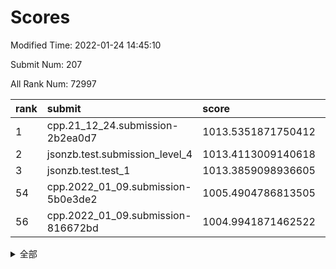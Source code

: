 # Scores

Modified Time: 2022-01-24 14:45:10

Submit Num: 207

All Rank Num: 72997

| rank |               submit               |       score        |       sigma        | pk_num |
| :--- | :--------------------------------- | :----------------- | :----------------- | :----- |
| 1    | cpp.21_12_24.submission-2b2ea0d7   | 1013.5351871750412 | 0.8196830186712742 | 1410   |
| 2    | jsonzb.test.submission_level_4     | 1013.4113009140618 | 0.8156416431784941 | 1413   |
| 3    | jsonzb.test.test_1                 | 1013.3859098936605 | 0.841567413378628  | 1405   |
| 54   | cpp.2022_01_09.submission-5b0e3de2 | 1005.4904786813505 | 0.7286719672924011 | 1411   |
| 56   | cpp.2022_01_09.submission-816672bd | 1004.9941871462522 | 0.7089715281110568 | 1410   |


<details>
<summary>全部</summary>

| rank |                 submit                 |       score        |       sigma        | pk_num |
| :--- | :------------------------------------- | :----------------- | :----------------- | :----- |
| 1    | cpp.21_12_24.submission-2b2ea0d7       | 1013.5351871750412 | 0.8196830186712742 | 1410   |
| 2    | jsonzb.test.submission_level_4         | 1013.4113009140618 | 0.8156416431784941 | 1413   |
| 3    | jsonzb.test.test_1                     | 1013.3859098936605 | 0.841567413378628  | 1405   |
| 4    | gobigger.level_3.submission_level_3_1  | 1011.9159669332365 | 0.7923789074293224 | 1406   |
| 5    | gobigger.level_3.submission_level_3_0  | 1011.8003620971901 | 0.7837162055434993 | 1414   |
| 6    | gobigger.level_3.submission_level_3_26 | 1011.309097863485  | 0.7909325994553387 | 1410   |
| 7    | gobigger.level_3.submission_level_3_45 | 1010.9742623878878 | 0.7851872941943746 | 1412   |
| 8    | gobigger.level_3.submission_level_3_38 | 1010.9711965177739 | 0.7702586241195649 | 1410   |
| 9    | gobigger.level_3.submission_level_3_27 | 1010.9123786396563 | 0.7684237166225869 | 1410   |
| 10   | gobigger.level_3.submission_level_3_6  | 1010.7804710600302 | 0.7886212287889246 | 1413   |
| 11   | gobigger.level_3.submission_level_3_3  | 1010.6713919233927 | 0.7651570368545897 | 1415   |
| 12   | gobigger.level_3.submission_level_3_7  | 1010.613819932625  | 0.7754835279703495 | 1406   |
| 13   | gobigger.level_3.submission_level_3_47 | 1010.564926219231  | 0.764246176063192  | 1411   |
| 14   | gobigger.level_3.submission_level_3_41 | 1010.542128753011  | 0.7470251405987296 | 1412   |
| 15   | gobigger.level_3.submission_level_3_33 | 1010.4906175972955 | 0.7567490475789974 | 1411   |
| 16   | gobigger.level_3.submission_level_3_15 | 1010.4848626816525 | 0.7691433613244775 | 1405   |
| 17   | gobigger.level_3.submission_level_3_39 | 1010.4541465906582 | 0.7735911550739665 | 1408   |
| 18   | gobigger.level_3.submission_level_3_21 | 1010.4223523560833 | 0.7764709327698621 | 1411   |
| 19   | gobigger.level_3.submission_level_3_13 | 1010.3012456225551 | 0.7683287027724949 | 1412   |
| 20   | gobigger.level_3.submission_level_3_11 | 1010.2817349869483 | 0.7715445507805747 | 1404   |
| 21   | gobigger.level_3.submission_level_3_30 | 1009.9999244442641 | 0.7716485185860567 | 1406   |
| 22   | gobigger.level_3.submission_level_3_8  | 1009.9773909670321 | 0.7587974163056653 | 1412   |
| 23   | gobigger.level_3.submission_level_3_46 | 1009.961215285112  | 0.7432545342280906 | 1410   |
| 24   | gobigger.level_3.submission_level_3_31 | 1009.953183085497  | 0.7565407906637037 | 1410   |
| 25   | gobigger.level_3.submission_level_3_10 | 1009.8838006816    | 0.7619683233911543 | 1408   |
| 26   | gobigger.level_3.submission_level_3_20 | 1009.7048931157464 | 0.7576442179746855 | 1411   |
| 27   | gobigger.level_3.submission_level_3_49 | 1009.692261654136  | 0.7588396401150086 | 1404   |
| 28   | gobigger.level_3.submission_level_3_28 | 1009.6355833263793 | 0.7470012226431154 | 1414   |
| 29   | gobigger.level_3.submission_level_3_34 | 1009.6248730993046 | 0.7333779937581795 | 1410   |
| 30   | gobigger.level_3.submission_level_3_14 | 1009.5799662747282 | 0.7776454936390325 | 1407   |
| 31   | gobigger.level_3.submission_level_3_40 | 1009.5677817804168 | 0.745533770466579  | 1416   |
| 32   | gobigger.level_3.submission_level_3_17 | 1009.5565277742086 | 0.7506771764105178 | 1414   |
| 33   | gobigger.level_3.submission_level_3_48 | 1009.5564274440305 | 0.7484413950135285 | 1412   |
| 34   | gobigger.level_3.submission_level_3_5  | 1009.4616017578812 | 0.7562061843950613 | 1414   |
| 35   | gobigger.level_3.submission_level_3_42 | 1009.3738881030442 | 0.7574813256128001 | 1413   |
| 36   | gobigger.level_3.submission_level_3_36 | 1009.3013316028376 | 0.7681033830428695 | 1413   |
| 37   | gobigger.level_3.submission_level_3_16 | 1009.2889304589143 | 0.7487708018232085 | 1412   |
| 38   | gobigger.level_3.submission_level_3_35 | 1009.216453205187  | 0.7584735263014426 | 1413   |
| 39   | gobigger.level_3.submission_level_3_2  | 1009.1896239267934 | 0.7351708701675568 | 1412   |
| 40   | gobigger.level_3.submission_level_3_22 | 1009.1728185407055 | 0.758541856896581  | 1410   |
| 41   | gobigger.level_3.submission_level_3_37 | 1009.1548717113328 | 0.7582144280772405 | 1414   |
| 42   | gobigger.level_3.submission_level_3_4  | 1009.1521310211662 | 0.7674971376614862 | 1409   |
| 43   | gobigger.level_3.submission_level_3_19 | 1009.0607616687173 | 0.745738917339384  | 1415   |
| 44   | gobigger.level_3.submission_level_3_23 | 1009.0252998455054 | 0.7509116247477092 | 1411   |
| 45   | gobigger.level_3.submission_level_3_32 | 1008.8884107506827 | 0.745873198755799  | 1417   |
| 46   | gobigger.level_3.submission_level_3_43 | 1008.8196701418674 | 0.7471041997602325 | 1414   |
| 47   | gobigger.level_3.submission_level_3_24 | 1008.7143407057957 | 0.7387696541753351 | 1409   |
| 48   | gobigger.level_3.submission_level_3_9  | 1008.6502911539076 | 0.7419545722273623 | 1414   |
| 49   | gobigger.level_3.submission_level_3_29 | 1008.5977821005177 | 0.7551174953346966 | 1408   |
| 50   | gobigger.level_3.submission_level_3_44 | 1008.4173390183541 | 0.7442765185096117 | 1405   |
| 51   | gobigger.level_3.submission_level_3_25 | 1008.4015352809188 | 0.7327171707812726 | 1412   |
| 52   | gobigger.level_3.submission_level_3_12 | 1008.3811817904823 | 0.7497824738270426 | 1410   |
| 53   | gobigger.level_3.submission_level_3_18 | 1008.2298412095034 | 0.7636094059092587 | 1415   |
| 54   | cpp.2022_01_09.submission-5b0e3de2     | 1005.4904786813505 | 0.7286719672924011 | 1411   |
| 55   | gobigger.level_1.submission_level_1_23 | 1005.2053098237873 | 0.7171564549331146 | 1415   |
| 56   | cpp.2022_01_09.submission-816672bd     | 1004.9941871462522 | 0.7089715281110568 | 1410   |
| 57   | gobigger.level_1.submission_level_1_35 | 1004.5208975335322 | 0.7181890749068006 | 1406   |
| 58   | gobigger.level_1.submission_level_1_22 | 1004.3467173819536 | 0.7052138030171831 | 1410   |
| 59   | gobigger.level_1.submission_level_1_7  | 1004.3221505664548 | 0.7192330259410227 | 1412   |
| 60   | gobigger.level_1.submission_level_1_6  | 1004.314222248759  | 0.712598845718514  | 1411   |
| 61   | gobigger.level_1.submission_level_1_32 | 1004.1815379542843 | 0.7212597772645258 | 1412   |
| 62   | gobigger.level_1.submission_level_1_26 | 1004.1776871182402 | 0.7254395488094674 | 1411   |
| 63   | gobigger.level_1.submission_level_1_42 | 1004.0270166701188 | 0.7238092400575478 | 1414   |
| 64   | gobigger.level_1.submission_level_1_1  | 1003.9000006252394 | 0.718979456541415  | 1416   |
| 65   | gobigger.level_1.submission_level_1_28 | 1003.7900036138282 | 0.7333586909809225 | 1408   |
| 66   | gobigger.level_1.submission_level_1_38 | 1003.7724400946041 | 0.7193014316676933 | 1414   |
| 67   | gobigger.level_1.submission_level_1_16 | 1003.7098719098573 | 0.7165257615266011 | 1410   |
| 68   | gobigger.level_1.submission_level_1_21 | 1003.7010125834893 | 0.7170628263550196 | 1409   |
| 69   | gobigger.level_1.submission_level_1_8  | 1003.691981648302  | 0.7125070715612113 | 1406   |
| 70   | gobigger.level_1.submission_level_1_34 | 1003.6710040737576 | 0.7145056891586323 | 1405   |
| 71   | gobigger.level_1.submission_level_1_46 | 1003.6228177718804 | 0.7198952327684466 | 1407   |
| 72   | gobigger.level_1.submission_level_1_4  | 1003.6084656087229 | 0.720354273941041  | 1412   |
| 73   | gobigger.level_1.submission_level_1_9  | 1003.5958426997622 | 0.7071159813017562 | 1416   |
| 74   | gobigger.level_1.submission_level_1_36 | 1003.5400889848187 | 0.7078232363805242 | 1410   |
| 75   | gobigger.level_1.submission_level_1_37 | 1003.536715859919  | 0.7259818791652687 | 1411   |
| 76   | gobigger.level_1.submission_level_1_3  | 1003.4813433683521 | 0.7213502069077491 | 1411   |
| 77   | gobigger.level_1.submission_level_1_2  | 1003.4624169471191 | 0.7198589203939003 | 1412   |
| 78   | gobigger.level_1.submission_level_1_5  | 1003.4305880075015 | 0.724344662863193  | 1412   |
| 79   | gobigger.level_1.submission_level_1_11 | 1003.4273638864746 | 0.7072667883157597 | 1408   |
| 80   | gobigger.level_1.submission_level_1_41 | 1003.3924362338536 | 0.7105125474762187 | 1411   |
| 81   | gobigger.level_1.submission_level_1_12 | 1003.3644453059779 | 0.7142687855307275 | 1407   |
| 82   | gobigger.level_1.submission_level_1_27 | 1003.3053829319838 | 0.7155732005781533 | 1405   |
| 83   | gobigger.level_1.submission_level_1_10 | 1003.2800506365029 | 0.7202517838193159 | 1407   |
| 84   | gobigger.level_1.submission_level_1_25 | 1003.2280521829902 | 0.7080298360745658 | 1412   |
| 85   | gobigger.level_1.submission_level_1_0  | 1003.2159839137927 | 0.7140250367353569 | 1408   |
| 86   | gobigger.level_1.submission_level_1_43 | 1003.195351859663  | 0.7234245120171424 | 1412   |
| 87   | gobigger.level_1.submission_level_1_40 | 1003.1539338219618 | 0.7117707883284221 | 1404   |
| 88   | gobigger.level_1.submission_level_1_48 | 1003.0580188867422 | 0.7137037988885658 | 1405   |
| 89   | gobigger.level_1.submission_level_1_20 | 1002.9625687592847 | 0.7072527188567965 | 1411   |
| 90   | gobigger.level_1.submission_level_1_49 | 1002.9286689477622 | 0.7152243996492482 | 1408   |
| 91   | gobigger.level_1.submission_level_1_44 | 1002.8364018028158 | 0.7118184766773624 | 1414   |
| 92   | gobigger.level_1.submission_level_1_45 | 1002.7401133882333 | 0.7130738294701023 | 1408   |
| 93   | gobigger.level_1.submission_level_1_33 | 1002.6957908058367 | 0.7138921723834211 | 1415   |
| 94   | gobigger.level_1.submission_level_1_30 | 1002.694578718865  | 0.7208338351208083 | 1406   |
| 95   | gobigger.level_1.submission_level_1_39 | 1002.6437890807235 | 0.7071607184093538 | 1409   |
| 96   | gobigger.level_1.submission_level_1_14 | 1002.5921211041518 | 0.7200401377905283 | 1412   |
| 97   | gobigger.level_1.submission_level_1_19 | 1002.5072148276689 | 0.710607946185354  | 1408   |
| 98   | gobigger.level_1.submission_level_1_29 | 1002.5018508127429 | 0.709952947402233  | 1413   |
| 99   | gobigger.level_1.submission_level_1_17 | 1002.4619976166367 | 0.7168675266525869 | 1406   |
| 100  | gobigger.level_1.submission_level_1_15 | 1002.329884334006  | 0.7145869280153151 | 1412   |
| 101  | gobigger.level_1.submission_level_1_18 | 1002.3133343100762 | 0.7118984678648486 | 1412   |
| 102  | gobigger.level_1.submission_level_1_31 | 1002.2763767211287 | 0.7049586601926319 | 1412   |
| 103  | gobigger.level_1.submission_level_1_47 | 1002.2698218890926 | 0.7157742227960331 | 1414   |
| 104  | gobigger.level_1.submission_level_1_24 | 1002.2297959753422 | 0.7015187609447895 | 1414   |
| 105  | gobigger.level_1.submission_level_1_13 | 1001.8007859984925 | 0.7043855384299144 | 1411   |
| 106  | gobigger.random.submission_random_16   | 997.5358440417751  | 0.7056322971145245 | 1409   |
| 107  | gobigger.random.submission_random_14   | 997.2336043942751  | 0.7078316264006443 | 1413   |
| 108  | gobigger.random.submission_random_41   | 997.0525806736306  | 0.7064161956715265 | 1409   |
| 109  | gobigger.random.submission_random_18   | 996.8640138503623  | 0.7096840834595198 | 1408   |
| 110  | gobigger.random.submission_random_28   | 996.7927619329635  | 0.7168237983570767 | 1414   |
| 111  | gobigger.random.submission_random_27   | 996.7765399540646  | 0.705071753781705  | 1409   |
| 112  | gobigger.random.submission_random_26   | 996.7493899220808  | 0.6986239296043322 | 1411   |
| 113  | gobigger.random.submission_random_24   | 996.3648981571733  | 0.7216397394485002 | 1408   |
| 114  | gobigger.random.submission_random_20   | 996.3599888858854  | 0.7147939247031706 | 1409   |
| 115  | gobigger.random.submission_random_45   | 996.3036116989812  | 0.7237696057972882 | 1410   |
| 116  | gobigger.random.submission_random_44   | 996.2789525245998  | 0.7070300811044367 | 1413   |
| 117  | gobigger.random.submission_random_31   | 996.2623221591317  | 0.7130011447206358 | 1407   |
| 118  | gobigger.random.submission_random_21   | 996.2500027179185  | 0.705598810842661  | 1416   |
| 119  | gobigger.random.submission_random_12   | 996.2460801069371  | 0.7121199905663018 | 1412   |
| 120  | gobigger.random.submission_random_23   | 996.1843023100902  | 0.7108395174089742 | 1415   |
| 121  | gobigger.random.submission_random_9    | 996.1635189459863  | 0.7239698381234656 | 1406   |
| 122  | gobigger.random.submission_random_13   | 996.1491874876898  | 0.7157159779232067 | 1407   |
| 123  | gobigger.random.submission_random_42   | 996.1359854682619  | 0.7093637670907758 | 1410   |
| 124  | gobigger.random.submission_random_17   | 996.0931084825972  | 0.7234776148997406 | 1410   |
| 125  | gobigger.random.submission_random_1    | 996.0927889106927  | 0.7154458860096969 | 1408   |
| 126  | gobigger.random.submission_random_11   | 996.0448581320032  | 0.7073036992327774 | 1413   |
| 127  | gobigger.random.submission_random_22   | 995.9941808143526  | 0.7223562546682195 | 1407   |
| 128  | gobigger.random.submission_random_8    | 995.9404851328968  | 0.7194300364522208 | 1409   |
| 129  | gobigger.random.submission_random_34   | 995.8559571478073  | 0.6956749120280267 | 1406   |
| 130  | gobigger.random.submission_random_4    | 995.817320441016   | 0.709383624239745  | 1410   |
| 131  | gobigger.random.submission_random_10   | 995.7913513502494  | 0.7241394961062463 | 1415   |
| 132  | gobigger.random.submission_random_49   | 995.7506671581255  | 0.7035144137390001 | 1414   |
| 133  | gobigger.random.submission_random_33   | 995.7194036302661  | 0.7130347879604495 | 1403   |
| 134  | gobigger.random.submission_random_47   | 995.6803832941185  | 0.7077785188996975 | 1403   |
| 135  | gobigger.random.submission_random_15   | 995.6489390282675  | 0.7018831103496929 | 1417   |
| 136  | gobigger.random.submission_random_6    | 995.5332389735551  | 0.7122062256913702 | 1412   |
| 137  | gobigger.random.submission_random_38   | 995.5017528827899  | 0.6978028697382406 | 1416   |
| 138  | gobigger.random.submission_random_30   | 995.4766579870003  | 0.7207247278561371 | 1410   |
| 139  | gobigger.random.submission_random_36   | 995.4135734365288  | 0.7113498607218923 | 1407   |
| 140  | gobigger.random.submission_random_2    | 995.3796577727303  | 0.7073279242726905 | 1410   |
| 141  | gobigger.random.submission_random_43   | 995.324371597002   | 0.7086082129732041 | 1409   |
| 142  | gobigger.random.submission_random_7    | 995.3059168964224  | 0.7155330318782029 | 1410   |
| 143  | gobigger.random.submission_random_25   | 995.2535961518382  | 0.7249840151554611 | 1412   |
| 144  | gobigger.random.submission_random_3    | 995.1992147063104  | 0.7192109244875041 | 1411   |
| 145  | gobigger.random.submission_random_40   | 995.1317885248375  | 0.7203952913826758 | 1406   |
| 146  | gobigger.random.submission_random_32   | 995.1031936827599  | 0.7311384471889238 | 1408   |
| 147  | gobigger.random.submission_random_46   | 995.0585724789872  | 0.7215726672241327 | 1413   |
| 148  | gobigger.random.submission_random_48   | 995.048920701205   | 0.7192735426085882 | 1409   |
| 149  | gobigger.random.submission_random_37   | 994.9725609462354  | 0.7156689317167537 | 1414   |
| 150  | gobigger.random.submission_random_29   | 994.922451690149   | 0.702267790409203  | 1408   |
| 151  | gobigger.random.submission_random_19   | 994.702072674715   | 0.7246150568557704 | 1414   |
| 152  | gobigger.random.submission_random_39   | 994.652607507923   | 0.7101141324358464 | 1411   |
| 153  | gobigger.random.submission_random_5    | 994.5696234312061  | 0.7077824735430641 | 1408   |
| 154  | gobigger.random.submission_random_0    | 994.2334579013757  | 0.7204207883751603 | 1409   |
| 155  | gobigger.random.submission_random_35   | 993.7525964258111  | 0.7210492105578603 | 1416   |
| 156  | gobigger.level_2.submission_level_2_38 | 993.7230207781035  | 0.7385331007435155 | 1408   |
| 157  | gobigger.level_2.submission_level_2_13 | 993.7181755690551  | 0.7346190014112498 | 1410   |
| 158  | gobigger.level_2.submission_level_2_23 | 993.4367607856535  | 0.7254128075307914 | 1406   |
| 159  | gobigger.level_2.submission_level_2_5  | 993.3440427583183  | 0.752009778036313  | 1406   |
| 160  | gobigger.level_2.submission_level_2_48 | 993.3288759549947  | 0.7410827693466271 | 1415   |
| 161  | gobigger.level_2.submission_level_2_24 | 993.3245106068777  | 0.7583922452560152 | 1411   |
| 162  | gobigger.level_2.submission_level_2_19 | 993.2963005753811  | 0.74091061375385   | 1411   |
| 163  | gobigger.level_2.submission_level_2_45 | 993.2151051422688  | 0.7434346338535919 | 1410   |
| 164  | gobigger.level_2.submission_level_2_4  | 993.1704460544141  | 0.7310746736640212 | 1415   |
| 165  | gobigger.level_2.submission_level_2_34 | 993.1307269267231  | 0.7275102595498114 | 1413   |
| 166  | gobigger.level_2.submission_level_2_9  | 992.9677151316536  | 0.7322292214146645 | 1410   |
| 167  | gobigger.level_2.submission_level_2_35 | 992.7755884180667  | 0.743077331275039  | 1411   |
| 168  | gobigger.level_2.submission_level_2_21 | 992.7744971057148  | 0.7507633620597095 | 1412   |
| 169  | gobigger.level_2.submission_level_2_36 | 992.7662537729008  | 0.7515383119957405 | 1414   |
| 170  | gobigger.level_2.submission_level_2_32 | 992.6991620743262  | 0.7503662987501999 | 1413   |
| 171  | gobigger.level_2.submission_level_2_2  | 992.6688599977764  | 0.7309773830667993 | 1415   |
| 172  | gobigger.level_2.submission_level_2_39 | 992.6071263960877  | 0.7408951287836549 | 1406   |
| 173  | gobigger.level_2.submission_level_2_47 | 992.6021707839127  | 0.7365527085673099 | 1410   |
| 174  | gobigger.level_2.submission_level_2_15 | 992.5208036468682  | 0.7486296709656755 | 1412   |
| 175  | gobigger.level_2.submission_level_2_25 | 992.48980083127    | 0.7321261316895582 | 1405   |
| 176  | gobigger.level_2.submission_level_2_22 | 992.2887182509628  | 0.7239245650326108 | 1409   |
| 177  | gobigger.level_2.submission_level_2_8  | 992.2684838099294  | 0.7555638273076085 | 1410   |
| 178  | gobigger.level_2.submission_level_2_6  | 992.1981920764388  | 0.7575787110502238 | 1409   |
| 179  | gobigger.level_2.submission_level_2_14 | 992.1894611681589  | 0.7452940093565231 | 1412   |
| 180  | gobigger.level_2.submission_level_2_28 | 992.0982357685534  | 0.7426507231214134 | 1412   |
| 181  | gobigger.level_2.submission_level_2_30 | 992.0748168937366  | 0.7445067094474895 | 1412   |
| 182  | gobigger.level_2.submission_level_2_10 | 992.0548758627351  | 0.7490431397042147 | 1416   |
| 183  | gobigger.level_2.submission_level_2_49 | 992.0062712724167  | 0.7361874689023684 | 1413   |
| 184  | gobigger.level_2.submission_level_2_17 | 991.9965811830552  | 0.7497813161440422 | 1415   |
| 185  | gobigger.level_2.submission_level_2_12 | 991.9899796124205  | 0.749510012196393  | 1415   |
| 186  | gobigger.level_2.submission_level_2_3  | 991.9318591974888  | 0.735999334652414  | 1408   |
| 187  | gobigger.level_2.submission_level_2_16 | 991.8037234746406  | 0.7402905630185141 | 1403   |
| 188  | gobigger.level_2.submission_level_2_0  | 991.7230967570239  | 0.7529722447832632 | 1409   |
| 189  | gobigger.level_2.submission_level_2_41 | 991.6866085917737  | 0.7373992828634421 | 1412   |
| 190  | gobigger.level_2.submission_level_2_44 | 991.6369519610205  | 0.739076024490778  | 1409   |
| 191  | gobigger.level_2.submission_level_2_42 | 991.6186056185499  | 0.7497105605566055 | 1416   |
| 192  | gobigger.level_2.submission_level_2_40 | 991.5835653484245  | 0.7548882721320137 | 1418   |
| 193  | gobigger.level_2.submission_level_2_7  | 991.5807672860899  | 0.7412126142462653 | 1409   |
| 194  | gobigger.level_2.submission_level_2_46 | 991.579014695273   | 0.7670050687918336 | 1407   |
| 195  | gobigger.level_2.submission_level_2_29 | 991.4869956889834  | 0.7690278216180838 | 1410   |
| 196  | gobigger.level_2.submission_level_2_20 | 991.4770802854645  | 0.7492624153740812 | 1410   |
| 197  | gobigger.level_2.submission_level_2_1  | 991.2440268427367  | 0.7606726788960765 | 1413   |
| 198  | gobigger.level_2.submission_level_2_37 | 991.2367706281923  | 0.7573544261635375 | 1413   |
| 199  | gobigger.level_2.submission_level_2_18 | 991.1971776711956  | 0.7442885922623729 | 1405   |
| 200  | gobigger.level_2.submission_level_2_31 | 990.9456549211224  | 0.7456981434012918 | 1410   |
| 201  | gobigger.level_2.submission_level_2_11 | 990.7590394966415  | 0.7431234256587381 | 1413   |
| 202  | gobigger.level_2.submission_level_2_26 | 990.7527005307963  | 0.7618841331234493 | 1412   |
| 203  | gobigger.level_2.submission_level_2_33 | 990.3688203755978  | 0.7637240050054797 | 1414   |
| 204  | gobigger.level_2.submission_level_2_27 | 990.2458353244813  | 0.7507993282743491 | 1406   |
| 205  | gobigger.level_2.submission_level_2_43 | 990.2141235938811  | 0.7608542836959138 | 1416   |
| 206  | gobigger.none.submission_none_1        | 977.0409522743986  | 1.3453367693474962 | 1413   |
| 207  | gobigger.none.submission_none_0        | 976.831189615642   | 1.5034525373297751 | 1408   |

</details>